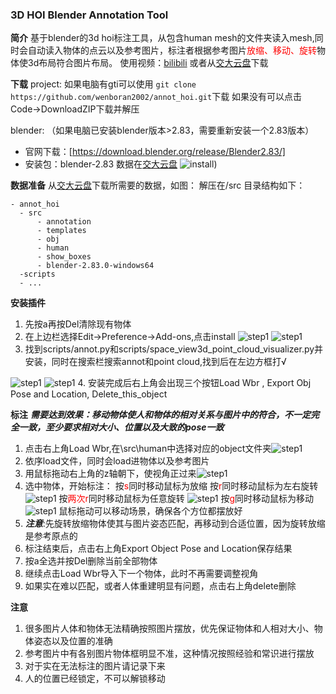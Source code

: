 ### 3D HOI Blender Annotation Tool
**简介**
基于blender的3d hoi标注工具，从包含human mesh的文件夹读入mesh,同时会自动读入物体的点云以及参考图片，标注者根据参考图片<font color=red>放缩、移动、旋转</font>物体使3d布局符合图片布局。
使用视频：[bilibili](https://www.bilibili.com/video/BV1SE421T7cb/)
或者从[交大云盘](https://jbox.sjtu.edu.cn/l/61ZUCj)下载



**下载** 
project:
如果电脑有gti可以使用
`git clone https://github.com/wenboran2002/annot_hoi.git`下载
如果没有可以点击Code->DownloadZIP下载并解压

blender:
（如果电脑已安装blender版本>2.83，需要重新安装一个2.83版本）
* 官网下载：[https://download.blender.org/release/Blender2.83/]
* 安装包：blender-2.83 数据在[交大云盘](https://jbox.sjtu.edu.cn/l/61ZUCj)
  ![install](https://github.com/wenboran2002/annot_hoi/blob/main/imgs/install.png))
  
**数据准备**
从[交大云盘](https://jbox.sjtu.edu.cn/l/61ZUCj)下载所需要的数据，如图：
解压在/src
目录结构如下：
```
- annot_hoi
  - src
      - annotation
      - templates
      - obj
      - human
      - show_boxes
      - blender-2.83.0-windows64
  -scripts
  - ...
```

**安装插件**
1. 先按a再按Del清除现有物体
2. 在上边栏选择Edit->Preference->Add-ons,点击install
    ![step1](https://github.com/wenboran2002/annot_hoi/blob/main/imgs/9.png)
    ![step1](https://github.com/wenboran2002/annot_hoi/blob/main/imgs/1.png)
3. 找到scripts/annot.py和scripts/space_view3d_point_cloud_visualizer.py并安装，同时在搜索栏搜索annot和point cloud,找到后在左边方框打√

![step1](https://github.com/wenboran2002/annot_hoi/blob/main/imgs/2.png)
![step1](https://github.com/wenboran2002/annot_hoi/blob/main/imgs/3.png)
4. 安装完成后右上角会出现三个按钮Load Wbr , Export Obj Pose and Location, Delete_this_object
   
**标注**
***需要达到效果：移动物体使人和物体的相对关系与图片中的符合，不一定完全一致，至少要求相对大小、位置以及大致的pose一致***
1. 点击右上角Load Wbr,在\src\human中选择对应的object文件夹![step1](https://github.com/wenboran2002/annot_hoi/blob/main/imgs/4.png)
2. 依序load文件，同时会load进物体以及参考图片
3. 用鼠标拖动右上角的z轴朝下，使视角正过来![step1](https://github.com/wenboran2002/annot_hoi/blob/main/imgs/step7.png)
4. 选中物体，开始标注：
   按<font color=red>s</font>同时移动鼠标为放缩
   按<font color=red>r</font>同时移动鼠标为左右旋转
   ![step1](https://github.com/wenboran2002/annot_hoi/blob/main/imgs/rotate.gif)
   按<font color=red>两次r</font>同时移动鼠标为任意旋转
   ![step1](https://github.com/wenboran2002/annot_hoi/blob/main/imgs/any_rotate.gif)
   按<font color=red>g</font>同时移动鼠标为移动
   ![step1](https://github.com/wenboran2002/annot_hoi/blob/main/imgs/translate.gif)
   鼠标拖动可以移动场景，确保各个方位都摆放好
6. ***注意***:先旋转放缩物体使其与图片姿态匹配，再移动到合适位置，因为旋转放缩是参考原点的
7. 标注结束后，点击右上角Export Object Pose and Location保存结果
8. 按a全选并按Del删除当前全部物体
9. 继续点击Load Wbr导入下一个物体，此时不再需要调整视角
10. 如果实在难以匹配，或者人体重建明显有问题，点击右上角delete删除

**注意**
1. 很多图片人体和物体无法精确按照图片摆放，优先保证物体和人相对大小、物体姿态以及位置的准确
2. 参考图片中有各别图片物体框明显不准，这种情况按照经验和常识进行摆放
3. 对于实在无法标注的图片请记录下来
4. 人的位置已经锁定，不可以解锁移动
